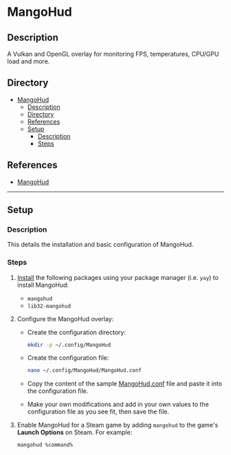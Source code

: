 # MangoHud

## Description

A Vulkan and OpenGL overlay for monitoring FPS, temperatures, CPU/GPU load and more.

## Directory

- [MangoHud](#mangohud)
  - [Description](#description)
  - [Directory](#directory)
  - [References](#references)
  - [Setup](#setup)
    - [Description](#description-1)
    - [Steps](#steps)

## References

- [MangoHud](https://github.com/flightlessmango/MangoHud)

---

## Setup

### Description

This details the installation and basic configuration of MangoHud.

### Steps

1. [Install](yay.md#install) the following packages using your package manager (i.e. `yay`) to install MangoHud:

   - `mangohud`
   - `lib32-mangohud`

2. Configure the MangoHud overlay:

   - Create the configuration directory:

        ```sh
        mkdir -p ~/.config/MangoHud
        ```

   - Create the configuration file:

        ```sh
        nano ~/.config/MangoHud/MangoHud.conf
        ```

   - Copy the content of the sample [MangoHud.conf](../attachments/MangoHud.conf) file and paste it into the configuration file.

   - Make your own modifications and add in your own values to the configuration file as you see fit, then save the file.

3. Enable MangoHud for a Steam game by adding `mangohud` to the game's **Launch Options** on Steam. For example:

    ```sh
    mangohud %command%
    ```
